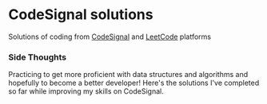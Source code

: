 # CodeSignal solutions

Solutions of coding from [CodeSignal](https://codesignal.com) and [LeetCode](https://leetcode.com/) platforms



### Side Thoughts

Practicing to get more proficient with data structures and algorithms and hopefully to become a better developer! Here's the solutions I've completed so far while improving my skills on CodeSignal.

